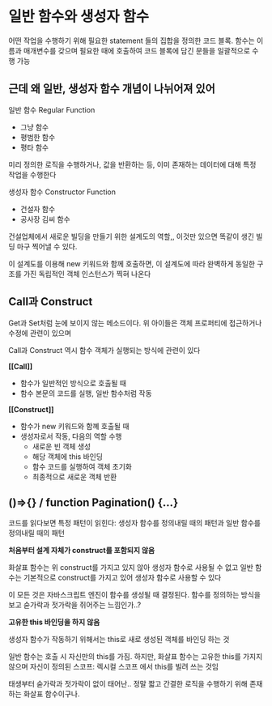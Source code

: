 # 일반 함수와 생성자 함수

어떤 작업을 수행하기 위해 필요한 statement 들의 집합을 정의한 코드 블록.
함수는 이름과 매개변수를 갖으며 필요한 때에 호출하여 코드 블록에 담긴 문들을 일괄적으로 수행 가능

## 근데 왜 일반, 생성자 함수 개념이 나뉘어져 있어

일반 함수 Regular Function

- 그냥 함수
- 평범한 함수
- 평타 함수

미리 정의한 로직을 수행하거나, 값을 반환하는 등,
이미 존재하는 데이터에 대해 특정 작업을 수행한다

생성자 함수 Constructor Function

- 건설자 함수
- 공사장 김씨 함수

건설업체에서 새로운 빌딩을 만들기 위한 설계도의 역할,, 이것만 있으면 똑같이 생긴 빌딩 마구 찍어낼 수 있다.

이 설계도를 이용해 new 키워드와 함께 호출하면, 이 설계도에 따라 완벽하게 동일한 구조를 가진 독립적인 객체 인스턴스가 찍혀 나온다

## Call과 Construct

Get과 Set처럼 눈에 보이지 않는 메소드이다.
위 아이들은 객체 프로퍼티에 접근하거나 수정에 관련이 있으며

Call과 Construct 역시 함수 객체가 실행되는 방식에 관련이 있다

**[[Call]]**

- 함수가 일반적인 방식으로 호출될 때
- 함수 본문의 코드를 실행, 일반 함수처럼 작동

**[[Construct]]**

- 함수가 new 키워드와 함꼐 호출될 때
- 생성자로서 작동, 다음의 역할 수행
  - 새로운 빈 객체 생성
  - 해당 객체에 this 바인딩
  - 함수 코드를 실행하여 객체 초기화
  - 최종적으로 새로운 객체 반환

## ()=>{} / function Pagination() {...}

코드를 읽다보면 특정 패턴이 읽힌다:
생성자 함수를 정의내릴 때의 패턴과
일반 함수를 정의내릴 때의 패턴

**처음부터 설계 자체가 construct를 포함되지 않음**

화살표 함수는 위 construct를 가지고 있지 않아 생성자 함수로 사용될 수 없고
일반 함수는 기본적으로 construct를 가지고 있어 생성자 함수로 사용할 수 있다

이 모든 것은 자바스크립트 엔진이 함수를 생성될 때 결정된다. 함수를 정의하는 방식을 보고 숟가락과 젓가락을 쥐어주는 느낌인가..?

**고유한 this 바인딩을 하지 않음**

생성자 함수가 작동하기 위해서는 this로 새로 생성된 객체를 바인딩 하는 것

일반 함수는 호출 시 자신만의 this를 가짐. 하지만, 화살표 함수는 고유한 this를 가지지 않으며 자신이 정의된 스코프: 렉시컬 스코프 에서 this를 빌려 쓰는 것임

태생부터 숟가락과 젓가락이 없이 태어난.. 정말 짧고 간결한 로직을 수행하기 위해 존재하는 화살표 함수이구나.
